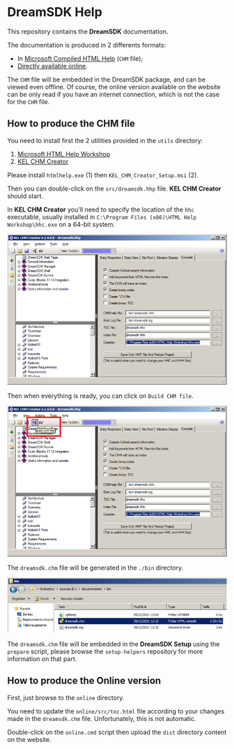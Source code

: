 # DreamSDK Help #

This repository contains the **DreamSDK** documentation.

The documentation is produced in 2 differents formats:

* In [Microsoft Compiled HTML Help](https://en.wikipedia.org/wiki/Microsoft_Compiled_HTML_Help) (`CHM` file);
* [Directly available online](https://www.dreamsdk.org/help/).

The `CHM` file will be embedded in the DreamSDK package, and can be viewed even
offline. Of course, the online version available on the website can be only
read if you have an internet connection, which is not the case for the `CHM`
file.

## How to produce the CHM file ##

You need to install first the 2 utilities provided in the `utils` directory:

1. [Microsoft HTML Help Workshop](https://docs.microsoft.com/en-us/answers/questions/265752/htmlhelp-workshop-download-for-chm-compiler-instal.html)
2. [KEL CHM Creator](https://dumah7.wordpress.com/2009/02/17/kel-chm-creator-v-1-4-0-0/)

Please install `htmlhelp.exe` (1) then `KEL_CHM_Creator_Setup.msi` (2).

Then you can double-click on the `src/dreamsdk.hhp` file. **KEL CHM Creator**
should start.

In **KEL CHM Creator** you'll need to specify the location of the `hhc`
executable, usually installed in `C:\Program Files (x86)\HTML Help Workshop\hhc.exe`
on a 64-bit system.

![HHC setting in KEL CHM Creator](rsrc/readme/kel-hhc.png "HHC setting in KEL CHM Creator")

Then when everything is ready, you can click on `Build CHM file`.

![Build CHM file](rsrc/readme/kel-build.png)

The `dreamsdk.chm` file will be generated in the `./bin` directory.

![CHM file location](rsrc/readme/chm-file.png)

The `dreamsdk.chm` file will be embedded in the **DreamSDK Setup** using the
`prepare` script, please browse the `setup-helpers` repository for more
information on that part.

## How to produce the Online version ##

First, just browse to the `online` directory.

You need to update the `online/src/toc.html` file according to your changes
made in the `dreamsdk.chm` file. Unfortunately, this is not automatic.

Double-click on the `online.cmd` script then upload the `dist` directory
content on the website.